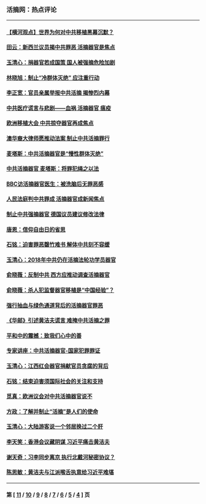 ### 活摘网：热点评论
---
#### [【横河观点】世界为何对中共移植黑幕沉默？](../../pages/nf5879/n13244249.md?09180430) 
#### [田云：新西兰议员揭中共罪恶 活摘器官是焦点](../../pages/nf5879/n13070629.md?09180430) 
#### [玉清心：捐器官若成国策 国人被强摘危险加剧](../../pages/nf5879/n12802713.md?09180430) 
#### [林晓旭：制止“冷群体灭绝” 应注重行动](../../pages/nf5879/n12779736.md?09180430) 
#### [李正宽：官员亲属举报中共活摘 揭惨烈内幕](../../pages/nf5879/n12684490.md?09180430) 
#### [中共医疗谎言与悲剧——血祸 活摘器官 瘟疫](../../pages/nf5879/n12372103.md?09180430) 
#### [欧洲移植大会 中共掠夺器官再成焦点](../../pages/nf5879/n11538883.md?09180430) 
#### [澳华裔大律师愿推动法案 制止中共活摘罪行](../../pages/nf5879/n11377039.md?09180430) 
#### [麦塔斯：中共活摘器官是“慢性群体灭绝”](../../pages/nf5879/n11350529.md?09180430) 
#### [中共活摘器官 麦塔斯：将罪犯绳之以法](../../pages/nf5879/n11347973.md?09180430) 
#### [BBC访活摘器官医生：被洗脑后无罪恶感](../../pages/nf5879/n11335935.md?09180430) 
#### [人民法庭判中共罪成 活摘器官成新闻焦点](../../pages/nf5879/n11331578.md?09180430) 
#### [制止中共强摘器官 德国议员建议修改法律](../../pages/nf5879/n11249451.md?09180430) 
#### [唐恩：信仰自由日的省思](../../pages/nf5879/n11003525.md?09180430) 
#### [石铭：迫害罪恶罄竹难书  解体中共刻不容缓](../../pages/nf5879/n10942855.md?09180430) 
#### [玉清心：2018年中共仍在活摘法轮功学员器官](../../pages/nf5879/n10914646.md?09180430) 
#### [俞晓薇：反制中共 西方应推动调查活摘器官](../../pages/nf5879/n10794671.md?09180430) 
#### [俞晓薇：杀人犯监督器官移植是“中国经验”？](../../pages/nf5879/n10466427.md?09180430) 
#### [强行抽血与绿色通道背后的活摘器官罪恶](../../pages/nf5879/n10004708.md?09180430) 
#### [《华邮》引述黄洁夫谎言 难掩中共活摘之罪](../../pages/nf5879/n9642309.md?09180430) 
#### [平和中的震撼：致我们心中的善](../../pages/nf5879/n9021123.md?09180430) 
#### [专家讲座：中共活摘器官-国家犯罪罪证](../../pages/nf5879/n8828153.md?09180430) 
#### [玉清心：江西红会器官捐献官员贪腐的背后](../../pages/nf5879/n8522122.md?09180430) 
#### [石铭：结束迫害须国际社会的关注和支持](../../pages/nf5879/n8443497.md?09180430) 
#### [觅真：欧洲议会对中共活摘器官说不](../../pages/nf5879/n8337486.md?09180430) 
#### [方政：了解并制止“活摘”是人们的使命](../../pages/nf5879/n8329214.md?09180430) 
#### [玉清心：大陆游客说一个邻居换过二个肝](../../pages/nf5879/n8291404.md?09180430) 
#### [李天笑：香港会议藏阴谋 习近平痛击黄洁夫](../../pages/nf5879/n8241459.md?09180430) 
#### [谢天奇：习李同步离京 执行北戴河秘密协议？](../../pages/nf5879/n8230418.md?09180430) 
#### [陈思敏：黄洁夫与江派喉舌执意给习近平难堪](../../pages/nf5879/n8222166.md?09180430) 

---
#### 第 [ [11](./11.md?09180430) / [10](./10.md?09180430) / [9](./9.md?09180430) / [8](./8.md?09180430) / [7](./7.md?09180430) / [6](./6.md?09180430) / [5](./5.md?09180430) / [4](./4.md?09180430) ] 页
